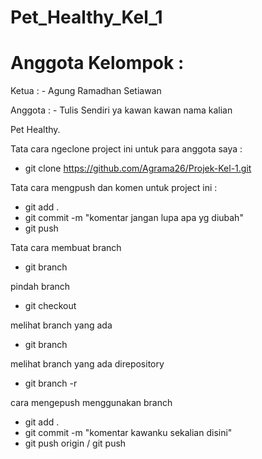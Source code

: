 # Pet_Healthy_Kel_1

# Anggota Kelompok :

Ketua : - Agung Ramadhan Setiawan

Anggota : - Tulis Sendiri ya kawan kawan nama kalian

Pet Healthy.

Tata cara ngeclone project ini untuk para anggota saya :

- git clone https://github.com/Agrama26/Projek-Kel-1.git

Tata cara mengpush dan komen untuk project ini :

- git add .
- git commit -m "komentar jangan lupa apa yg diubah"
- git push

Tata cara membuat branch

- git branch <nama branch kalian>

pindah branch

- git checkout <nama branch kalia>

melihat branch yang ada

- git branch

melihat branch yang ada direpository

- git branch -r

cara mengepush menggunakan branch

- git add .
- git commit -m "komentar kawanku sekalian disini"
- git push origin <nama branch kalian> / git push <nama branch kalian>
